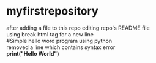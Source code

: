 # myfirstrepository
after adding a file to this repo editing repo's README file
<br>
using break html tag for a new line
<br>
#Simple hello word program using python<br>
removed a line which contains syntax error<br>
<b>print("Hello World")</b>
